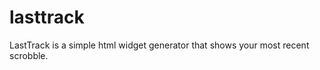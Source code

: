lasttrack
=========

LastTrack is a simple html widget generator that shows your most recent scrobble.
